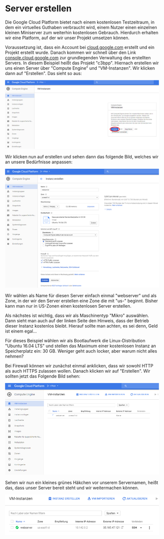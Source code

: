 # Server erstellen

Die Google Cloud Platform bietet nach einem kostenlosen Testzeitraum, in dem ein virtuelles Guthaben verbraucht wird, einem Nutzer einen einzelnen kleinen Miniserver zum weiterhin kostenlosen Gebrauch. Hierdurch erhalten wir eine Platform, auf der wir unser Projekt umsetzen können.

Voraussetzung ist, dass ein Account bei [cloud.google.com](https://cloud.google.com) erstellt und ein Projekt erstellt wurde. Danach kommen wir schnell über den Link [console.cloud.google.com](htpps://console.cloud.google.com) zur grundlegenden Verwaltung des erstellten Servers. In diesem Beispiel heißt das Projekt "c3bpp". Hiernach erstellen wir uns einen Server über "Compute Engine" und "VM-Instanzen". Wir klicken dann auf "Erstellen". Das sieht so aus:

![Erstellen einer VM-Instanz](images/deploy-server-001.png)

Wir klicken nun auf erstellen und sehen dann das folgende Bild, welches wir an unsere Bedürfnisse anpassen:

![Einstellungen anpassen](images/deploy-server-002.png)

Wir wählen als Name für diesen Server einfach einmal "webserver" und als Zone, in der wir den Server erstellen eine Zone die mit "us-" beginnt. Bisher kann man nur in US-Zonen einen kostenlosen Server erstellen.

Als nächstes ist wichtig, dass wir als Maschinentyp "Mikro" auswählen. Dann sieht man auch auf der linken Seite den Hinweis, dass der Betrieb dieser Instanz kostenlos bleibt. Hierauf sollte man achten, es sei denn, Geld ist einem egal...

Für dieses Beispiel wählen wir als Bootlaufwerk die Linux-Distribution "Ubuntu 16.04 LTS" und stellen das Maximum einer kostenlosen Instanz an Speicherplatz ein: 30 GB. Weniger geht auch locker, aber warum nicht alles nehmen?

Bei Firewall können wir zunächst einmal anklicken, dass wir sowohl HTTP als auch HTTPS zulassen wollen. Danach klicken wir auf "Erstellen". Wir sollten jetzt das Folgende Bild sehen:

![Server wird erstellt](images/deploy-server-003.png)

Sehen wir nun ein kleines grünes Häkchen vor unserem Servernamen, heißt das, dass unser Server bereit steht und wir weitermachen können.

![Server ist fertig!](images/deploy-server-004.png)